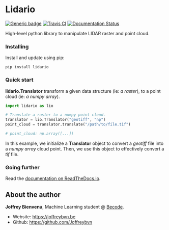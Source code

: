 # Lidario

[![Generic badge](https://img.shields.io/badge/python-3.6%20%7C%203.7%20%7C%203.8%20%7C%203.9-blue)](https://www.python.org/downloads/release/python-380/) [![Travis CI](https://travis-ci.com/Joffreybvn/lidario.svg?branch=master)](https://travis-ci.com/github/Joffreybvn/lidario) [![Documentation Status](https://readthedocs.org/projects/lidario/badge/?version=latest)](https://lidario.readthedocs.io/en/latest/?badge=latest)

High-level python library to manipulate LIDAR raster and point cloud.


### Installing
Install and update using pip:

```Shell
pip install lidario
```

### Quick start

**lidario.Translator** transform a given data structure (ie: *a raster*), to a point cloud (ie: *a numpy array*).

```Python
import lidario as lio

# Translate a raster to a numpy point cloud.
translator = lio.Translator("geotiff", "np")
point_cloud = translator.translate("/path/to/file.tif")

# point_cloud: np.array([...])
```

In this example, we initialize a **Translator** object to convert a *geotiff* file into a *numpy array* cloud point.
Then, we use this object to effectively convert a *tif* file.

### Going further
Read the [documentation on ReadTheDocs.io](https://lidario.readthedocs.io/).

## About the author
**Joffrey Bienvenu**, Machine Learning student @ [Becode](https://becode.org/).
 - Website: https://joffreybvn.be
 - Github: https://github.com/Joffreybvn 
